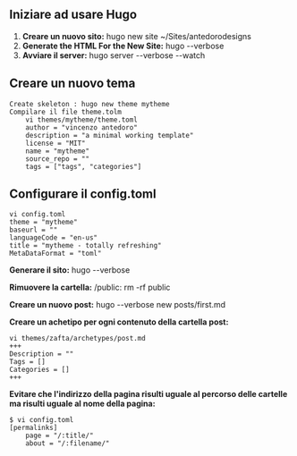 ## Iniziare ad usare Hugo
1. **Creare un nuovo sito:** hugo new site ~/Sites/antedorodesigns
2. **Generate the HTML For the New Site:** hugo --verbose
3. **Avviare il server:**  hugo server --verbose --watch

## Creare un nuovo tema
    Create skeleton : hugo new theme mytheme
    Compilare il file theme.tolm
        vi themes/mytheme/theme.toml
        author = "vincenzo antedoro"
        description = "a minimal working template"
        license = "MIT"
        name = "mytheme"
        source_repo = ""
        tags = ["tags", "categories"]

## Configurare il config.toml
    vi config.toml
    theme = "mytheme"
    baseurl = ""
    languageCode = "en-us"
    title = "mytheme - totally refreshing"
    MetaDataFormat = "toml"

**Generare il sito:** hugo --verbose

**Rimuovere la cartella:** /public: rm -rf public

**Creare un nuovo post:** hugo --verbose new posts/first.md

**Creare un achetipo per ogni contenuto della cartella post:**

    vi themes/zafta/archetypes/post.md
    +++
    Description = ""
    Tags = []
    Categories = []
    +++

**Evitare che l'indirizzo della pagina risulti uguale al percorso delle cartelle ma risulti uguale al nome della pagina:**

	$ vi config.toml
	[permalinks]
		page = "/:title/"
		about = "/:filename/"
